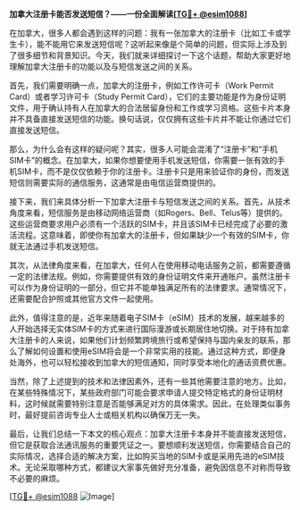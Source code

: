 **加拿大注册卡能否发送短信？——一份全面解读[[TG💪+ @esim1088](https://t.me/s/esim1088)]**

在加拿大，很多人都会遇到这样的问题：我有一张加拿大的注册卡（比如工卡或学生卡），能不能用它来发送短信呢？这听起来像是个简单的问题，但实际上涉及到了很多细节和背景知识。今天，我们就来详细探讨一下这个话题，帮助大家更好地理解加拿大注册卡的功能以及与短信发送之间的关系。

首先，我们需要明确一点，加拿大的注册卡，例如工作许可卡（Work Permit Card）或者学习许可卡（Study Permit Card），它们的主要功能是作为身份证明文件，用于确认持有人在加拿大的合法居留身份和工作或学习资格。这些卡片本身并不具备直接发送短信的功能。换句话说，仅仅拥有这些卡片并不能让你通过它们直接发送短信。

那么，为什么会有这样的疑问呢？其实，很多人可能会混淆了“注册卡”和“手机SIM卡”的概念。在加拿大，如果你想要使用手机发送短信，你需要一张有效的手机SIM卡，而不是仅仅依赖于你的注册卡。注册卡只是用来验证你的身份，而发送短信则需要实际的通信服务，这通常是由电信运营商提供的。

接下来，我们来具体分析一下加拿大注册卡与短信发送之间的关系。首先，从技术角度来看，短信服务是由移动网络运营商（如Rogers、Bell、Telus等）提供的。这些运营商要求用户必须有一个活跃的SIM卡，并且该SIM卡已经完成了必要的激活流程。这意味着，即使你有加拿大的注册卡，但如果缺少一个有效的SIM卡，你就无法通过手机发送短信。

其次，从法律角度来看，在加拿大，任何人在使用移动电话服务之前，都需要遵循一定的法律法规。例如，你需要提供有效的身份证明文件来开通账户。虽然注册卡可以作为身份证明的一部分，但它并不能单独满足所有的法律要求。通常情况下，还需要配合护照或其他官方文件一起使用。

此外，值得注意的是，近年来随着电子SIM卡（eSIM）技术的发展，越来越多的人开始选择无实体SIM卡的方式来进行国际漫游或长期居住地切换。对于持有加拿大注册卡的人来说，如果他们计划频繁跨境旅行或希望保持与国内亲友的联系，那么了解如何设置和使用eSIM将会是一个非常实用的技能。通过这种方式，即便身处海外，也可以轻松接收到加拿大的短信通知，同时享受本地化的通话资费优惠。

当然，除了上述提到的技术和法律因素外，还有一些其他需要注意的地方。比如，在某些特殊情况下，某些政府部门可能会要求申请人提交特定格式的身份证明材料，这时候就需要特别注意是否能够满足对方的具体需求。因此，在处理类似事务时，最好提前咨询专业人士或相关机构以确保万无一失。

最后，让我们总结一下本文的核心观点：加拿大注册卡本身并不能直接发送短信，但它是获取合法通讯服务的重要凭证之一。要想顺利发送短信，你需要结合自己的实际情况，选择合适的解决方案，比如购买当地的SIM卡或是采用先进的eSIM技术。无论采取哪种方式，都建议大家事先做好充分准备，避免因信息不对称而导致不必要的麻烦。

[[TG💪+ @esim1088](https://t.me/s/esim1088) ![Image](https://i.postimg.cc/4NQfJmqS/Snipaste-2025-05-13-00-14-12.png)]